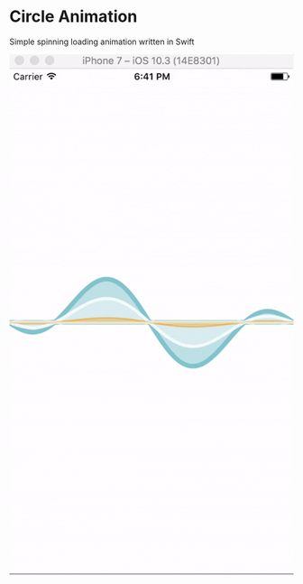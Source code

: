 Circle Animation
======

Simple spinning loading animation written in Swift

![Demo](https://raw.githubusercontent.com/papanton/SineAnimationView/master/syncAnimation.gif)
